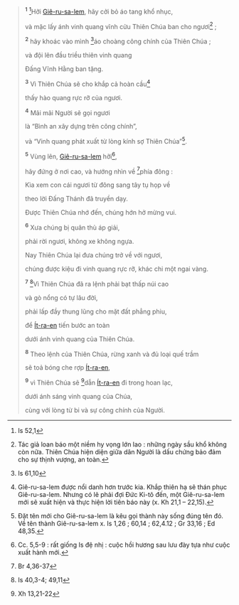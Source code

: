 > <sup><b>1</b></sup> [^1@-82e2d904-43df-4c82-a498-0c5d37c2b014]Hỡi [Giê-ru-sa-lem](), hãy cởi bỏ áo tang khổ nhục,
>
> và mặc lấy ánh vinh quang vĩnh cửu Thiên Chúa ban cho ngươi[^1-82e2d904-43df-4c82-a498-0c5d37c2b014] ;
>
> <sup><b>2</b></sup> hãy khoác vào mình [^2@-82e2d904-43df-4c82-a498-0c5d37c2b014]áo choàng công chính của Thiên Chúa ;
>
> và đội lên đầu triều thiên vinh quang
>
> Đấng Vĩnh Hằng ban tặng.
>
> <sup><b>3</b></sup> Vì Thiên Chúa sẽ cho khắp cả hoàn cầu[^2-82e2d904-43df-4c82-a498-0c5d37c2b014]
>
> thấy hào quang rực rỡ của ngươi.
>
> <sup><b>4</b></sup> Mãi mãi Người sẽ gọi ngươi
>
> là “Bình an xây dựng trên công chính”,
>
> và “Vinh quang phát xuất từ lòng kính sợ Thiên Chúa”[^3-82e2d904-43df-4c82-a498-0c5d37c2b014].
>
> <sup><b>5</b></sup> Vùng lên, [Giê-ru-sa-lem]() hỡi[^4-82e2d904-43df-4c82-a498-0c5d37c2b014],
>
> hãy đứng ở nơi cao, và hướng nhìn về [^3@-82e2d904-43df-4c82-a498-0c5d37c2b014]phía đông :
>
> Kìa xem con cái ngươi từ đông sang tây tụ họp về
>
> theo lời Đấng Thánh đã truyền dạy.
>
> Được Thiên Chúa nhớ đến, chúng hớn hở mừng vui.
>
> <sup><b>6</b></sup> Xưa chúng bị quân thù áp giải,
>
> phải rời ngươi, không xe không ngựa.
>
> Nay Thiên Chúa lại đưa chúng trở về với ngươi,
>
> chúng được kiệu đi vinh quang rực rỡ, khác chi một ngai vàng.
>
> <sup><b>7</b></sup> [^4@-82e2d904-43df-4c82-a498-0c5d37c2b014]Vì Thiên Chúa đã ra lệnh phải bạt thấp núi cao
>
> và gò nổng có tự lâu đời,
>
> phải lấp đầy thung lũng cho mặt đất phẳng phiu,
>
> để [Ít-ra-en]() tiến bước an toàn
>
> dưới ánh vinh quang của Thiên Chúa.
>
> <sup><b>8</b></sup> Theo lệnh của Thiên Chúa, rừng xanh và đủ loại quế trầm
>
> sẽ toả bóng che rợp [Ít-ra-en](),
>
> <sup><b>9</b></sup> vì Thiên Chúa sẽ [^5@-82e2d904-43df-4c82-a498-0c5d37c2b014]dẫn [Ít-ra-en]() đi trong hoan lạc,
>
> dưới ánh sáng vinh quang của Chúa,
>
> cùng với lòng từ bi và sự công chính của Người.

[^1-82e2d904-43df-4c82-a498-0c5d37c2b014]: Tác giả loan báo một niềm hy vọng lớn lao : những ngày sầu khổ không còn nữa. Thiên Chúa hiện diện giữa dân Người là dấu chứng bảo đảm cho sự thịnh vượng, an toàn.

[^2-82e2d904-43df-4c82-a498-0c5d37c2b014]: Giê-ru-sa-lem được nổi danh hơn trước kia. Khắp thiên hạ sẽ thán phục Giê-ru-sa-lem. Nhưng có lẽ phải đợi Đức Ki-tô đến, một Giê-ru-sa-lem mới sẽ xuất hiện và thực hiện lời tiên báo này (x. Kh 21,1 – 22,15).

[^3-82e2d904-43df-4c82-a498-0c5d37c2b014]: Đặt tên mới cho Giê-ru-sa-lem là kêu gọi thành này sống đúng tên đó. Về tên thành Giê-ru-sa-lem x. Is 1,26 ; 60,14 ; 62,4.12 ; Gr 33,16 ; Ed 48,35.

[^4-82e2d904-43df-4c82-a498-0c5d37c2b014]: Cc. 5,5-9 : rất giống Is đệ nhị : cuộc hồi hương sau lưu đày tựa như cuộc xuất hành mới.

[^1@-82e2d904-43df-4c82-a498-0c5d37c2b014]: Is 52,1

[^2@-82e2d904-43df-4c82-a498-0c5d37c2b014]: Is 61,10

[^3@-82e2d904-43df-4c82-a498-0c5d37c2b014]: Br 4,36-37

[^4@-82e2d904-43df-4c82-a498-0c5d37c2b014]: Is 40,3-4; 49,11

[^5@-82e2d904-43df-4c82-a498-0c5d37c2b014]: Xh 13,21-22
